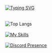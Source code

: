 [![Typing SVG](https://readme-typing-svg.demolab.com?font=Fira+Code&weight=900&size=22&pause=1000&color=8F04F7&center=false&vCenter=false&random=false&width=435&lines=Welcome+to+my+profile)](https://git.io/typing-svg)
<br>
<br><br>
![Top Langs](https://github-readme-stats.vercel.app/api/top-langs/?username=berke-aras&layout=compact)
<br><br>
[![My Skills](https://skillicons.dev/icons?i=python,html,css,bootstrap,flask,godot,linux)](https://skillicons.dev)
<br><br>
[![Discord Presence](https://lanyard.kyrie25.me/api/737288522301440010)](https://discord.com/users/737288522301440010)

